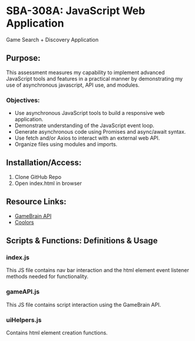 # SBA-308A: JavaScript Web Application #
Game Search + Discovery Application
## Purpose: ##
This assessment measures my capability to implement advanced JavaScript tools and features in a practical manner by demonstrating my use of asynchronous javascript, API use, and modules.


### Objectives: ###
- Use asynchronous JavaScript tools to build a responsive web application.
- Demonstrate understanding of the JavaScript event loop.
- Generate asynchronous code using Promises and async/await syntax.
- Use fetch and/or Axios to interact with an external web API.
- Organize files using modules and imports.

## Installation/Access: ##
1. Clone GitHub Repo
2. Open index.html in browser

## Resource Links: ##
- [GameBrain API](https://gamebrain.co/)
- [Coolors](https://coolors.co/c9e4ca-87bba2-55828b-3b6064-364958)

## Scripts & Functions: Definitions & Usage ##

### index.js ###
This JS file contains nav bar interaction and the html element event listener methods needed for functionality.

### gameAPI.js ###
This JS file contains script interaction using the GameBrain API.

### uiHelpers.js ###
Contains html element creation functions. 